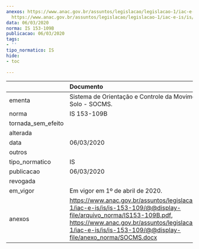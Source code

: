 ```yaml
---
anexos: https://www.anac.gov.br/assuntos/legislacao/legislacao-1/iac-e-is/is/is-153-109/@@display-file/arquivo_norma/IS153-109B.pdf,
  https://www.anac.gov.br/assuntos/legislacao/legislacao-1/iac-e-is/is/is-153-109/@@display-file/anexo_norma/SOCMS.docx
data: 06/03/2020
norma: IS 153-109B
publicacao: 06/03/2020
tags:
- ''
tipo_normatico: IS
hide: 
- toc 
 
---
```


|                    | Documento                                                                                                                                                                                                                                          |
|:-------------------|:---------------------------------------------------------------------------------------------------------------------------------------------------------------------------------------------------------------------------------------------------|
| ementa             | Sistema de Orientação e Controle da Movimentação no Solo - SOCMS.                                                                                                                                                                                  |
| norma              | IS 153-109B                                                                                                                                                                                                                                        |
| tornada_sem_efeito |                                                                                                                                                                                                                                                    |
| alterada           |                                                                                                                                                                                                                                                    |
| data               | 06/03/2020                                                                                                                                                                                                                                         |
| outros             |                                                                                                                                                                                                                                                    |
| tipo_normatico     | IS                                                                                                                                                                                                                                                 |
| publicacao         | 06/03/2020                                                                                                                                                                                                                                         |
| revogada           |                                                                                                                                                                                                                                                    |
| em_vigor           | Em vigor em 1º de abril de 2020.                                                                                                                                                                                                                   |
| anexos             | https://www.anac.gov.br/assuntos/legislacao/legislacao-1/iac-e-is/is/is-153-109/@@display-file/arquivo_norma/IS153-109B.pdf, https://www.anac.gov.br/assuntos/legislacao/legislacao-1/iac-e-is/is/is-153-109/@@display-file/anexo_norma/SOCMS.docx |